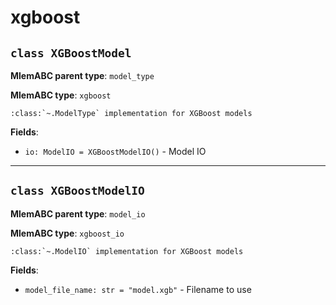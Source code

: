 # xgboost

## `class XGBoostModel`

**MlemABC parent type**: `model_type`

**MlemABC type**: `xgboost`

    :class:`~.ModelType` implementation for XGBoost models

**Fields**:

- `io: ModelIO = XGBoostModelIO()` - Model IO

---

## `class XGBoostModelIO`

**MlemABC parent type**: `model_io`

**MlemABC type**: `xgboost_io`

    :class:`~.ModelIO` implementation for XGBoost models

**Fields**:

- `model_file_name: str = "model.xgb"` - Filename to use
